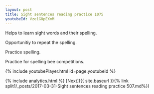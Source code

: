```yaml
---
layout: post
title: Sight sentences reading practice 1075
youtubeId: Vze1G8pEXmM
---
```

 
 
Helps to learn sight words and their spelling.

Opportunitiy to repeat the spelling. 

Practice spelling. 
 
Practice for spelling bee competitions. 
 
{% include youtubePlayer.html id=page.youtubeId %}
 
 
{% include analytics.html %} 
[Next]({{ site.baseurl }}{% link  split1/_posts/2017-03-31-Sight sentences reading practice 507.md%})
 
